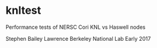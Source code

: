 # knltest
Performance tests of NERSC Cori KNL vs Haswell nodes

Stephen Bailey
Lawrence Berkeley National Lab
Early 2017
